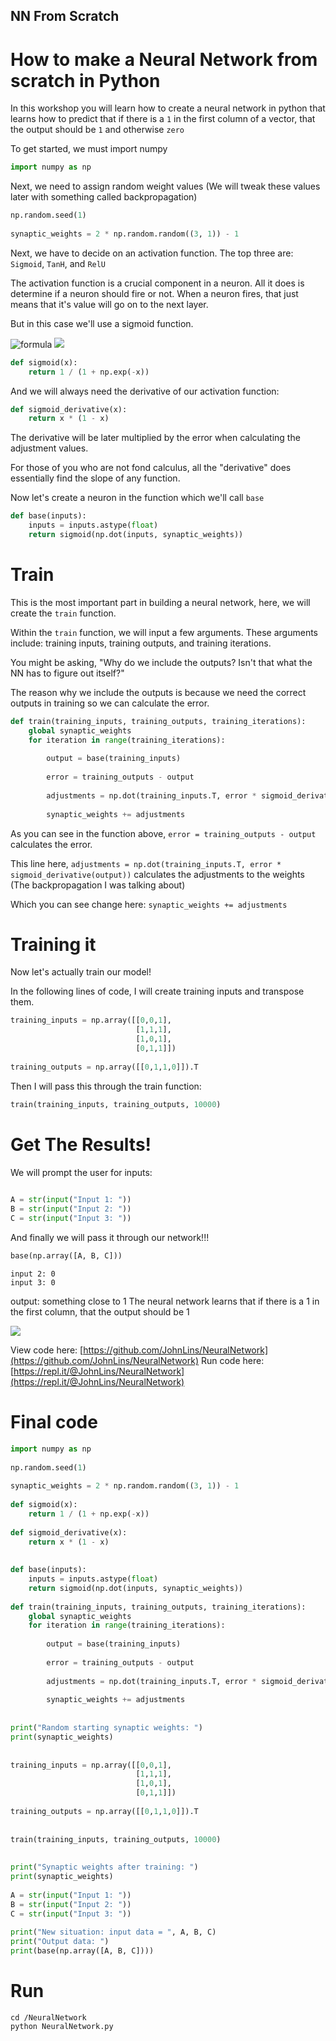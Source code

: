 ## NN From Scratch
# How to make a Neural Network from scratch in Python
 
In this workshop you will learn how to create a neural network in python that learns how to predict that if there is a `1` in the first column of a vector, that the output should be `1` and otherwise `zero`
 
To get started, we must import numpy
```python
import numpy as np
```
Next, we need to assign random weight values (We will tweak these values later with something called backpropagation)
```python
np.random.seed(1)
 
synaptic_weights = 2 * np.random.random((3, 1)) - 1
```
 
Next, we have to decide on an activation function. The top three are: `Sigmoid`, `TanH`, and `RelU`

The activation function is a crucial component in a neuron. All it does is determine if a neuron should fire or not. When a neuron fires, that just means that it's value will go on to the next layer.
 
But in this case we'll use a sigmoid function.

![formula](https://render.githubusercontent.com/render/math?math=\frac{\mathrm{1}}{\mathrm{1}+e^{-x}})
<img src="sigmoid.png"/>


```python
def sigmoid(x):
    return 1 / (1 + np.exp(-x))
```
 
And we will always need the derivative of our activation function:
```python
def sigmoid_derivative(x):
    return x * (1 - x)
```
The derivative will be later multiplied by the error when calculating the adjustment values.

For those of you who are not fond calculus, all the "derivative" does essentially find the slope of any function.
 
Now let's create a neuron in the function which we'll call `base`
```python
def base(inputs):
    inputs = inputs.astype(float) 
    return sigmoid(np.dot(inputs, synaptic_weights))
```
 
# Train
This is the most important part in building a neural network, here, we will create the `train` function.
 
Within the `train` function, we will input a few arguments. These arguments include: training inputs, training outputs, and training iterations.
 
You might be asking, "Why do we include the outputs? Isn't that what the NN has to figure out itself?" 
 
The reason why we include the outputs is because we need the correct outputs in training so we can calculate the error.
 
 
```python
def train(training_inputs, training_outputs, training_iterations):
    global synaptic_weights
    for iteration in range(training_iterations):
        
        output = base(training_inputs)
        
        error = training_outputs - output
        
        adjustments = np.dot(training_inputs.T, error * sigmoid_derivative(output))
 
        synaptic_weights += adjustments
```
 
As you can see in the function above, `error = training_outputs - output ` calculates the error.
 
This line here, `adjustments = np.dot(training_inputs.T, error * sigmoid_derivative(output))` calculates the adjustments to the weights (The backpropagation I was talking about)
 
Which you can see change here: `synaptic_weights += adjustments`
 
 
# Training it
Now let's actually train our model!
 
In the following lines of code, I will create training inputs and transpose them.
 
```python
training_inputs = np.array([[0,0,1],
                            [1,1,1],
                            [1,0,1],
                            [0,1,1]])
 
training_outputs = np.array([[0,1,1,0]]).T
```
 
Then I will pass this through the train function:
```python
train(training_inputs, training_outputs, 10000)
```
 
# Get The Results!
 
We will prompt the user for inputs:
```python
 
A = str(input("Input 1: "))
B = str(input("Input 2: "))
C = str(input("Input 3: "))
```
 
And finally we will pass it through our network!!!
```python
base(np.array([A, B, C]))
```
 
```input 1: 1
input 2: 0
input 3: 0
```
output:
something close to 1
The neural network learns that if there is a 1 in the first column, that the output should be 1
 
<img src="screenshot.png">
 
 
View code here: [https://github.com/JohnLins/NeuralNetwork](https://github.com/JohnLins/NeuralNetwork)
Run code here: [https://repl.it/@JohnLins/NeuralNetwork](https://repl.it/@JohnLins/NeuralNetwork)
 
# Final code
```python
import numpy as np
 
np.random.seed(1)
 
synaptic_weights = 2 * np.random.random((3, 1)) - 1
 
def sigmoid(x):
    return 1 / (1 + np.exp(-x))
 
def sigmoid_derivative(x):
    return x * (1 - x)
 
 
def base(inputs):
    inputs = inputs.astype(float) 
    return sigmoid(np.dot(inputs, synaptic_weights))
 
def train(training_inputs, training_outputs, training_iterations):
    global synaptic_weights
    for iteration in range(training_iterations):
        
        output = base(training_inputs)
        
        error = training_outputs - output
        
        adjustments = np.dot(training_inputs.T, error * sigmoid_derivative(output))
 
        synaptic_weights += adjustments
 
 
print("Random starting synaptic weights: ")
print(synaptic_weights)
 
 
training_inputs = np.array([[0,0,1],
                            [1,1,1],
                            [1,0,1],
                            [0,1,1]])
 
training_outputs = np.array([[0,1,1,0]]).T
 
  
train(training_inputs, training_outputs, 10000)
 
 
print("Synaptic weights after training: ")
print(synaptic_weights)
 
A = str(input("Input 1: "))
B = str(input("Input 2: "))
C = str(input("Input 3: "))
    
print("New situation: input data = ", A, B, C)
print("Output data: ")
print(base(np.array([A, B, C])))
```



# Run
`cd /NeuralNetwork`
<br/>
`python NeuralNetwork.py`
